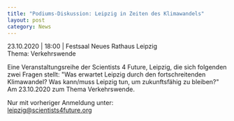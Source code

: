 ```yaml
---
title: "Podiums-Diskussion: Leipzig in Zeiten des Klimawandels"
layout: post
category: News
---
```

23.10.2020 | 18:00 | Festsaal Neues Rathaus Leipzig <br>
Thema: Verkehrswende

Eine Veranstaltungsreihe der Scientists 4 Future, Leipzig, die sich folgenden zwei Fragen stellt: "Was erwartet Leipzig durch den fortschreitenden Klimawandel? Was kann/muss Leipzig tun, um zukunftsfähig zu bleiben?" Am 23.10.2020 zum Thema Verkehrswende.

Nur mit vorheriger Anmeldung unter: <br>
leipzig@scientists4future.org
